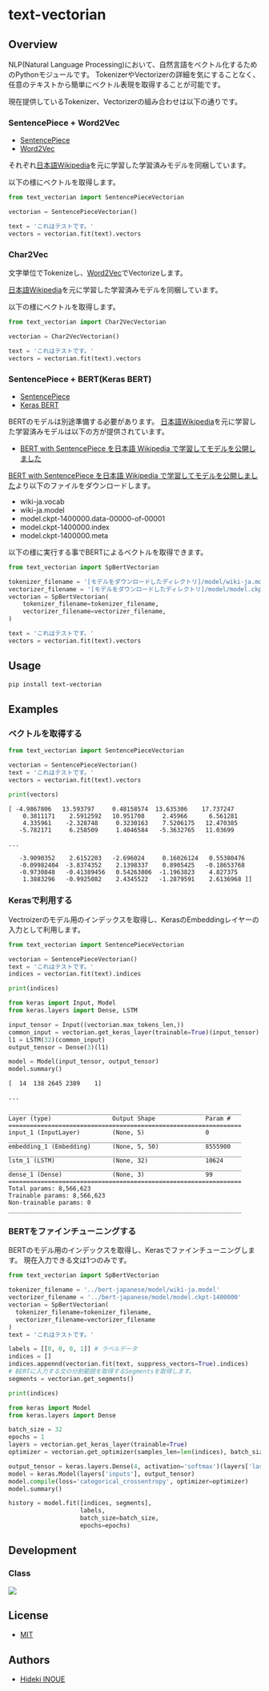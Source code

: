 # text-vectorian

## Overview

NLP(Natural Language Processing)において、自然言語をベクトル化するためのPythonモジュールです。
TokenizerやVectorizerの詳細を気にすることなく、任意のテキストから簡単にベクトル表現を取得することが可能です。

現在提供しているTokenizer、Vectorizerの組み合わせは以下の通りです。

### SentencePiece + Word2Vec

* [SentencePiece](https://github.com/google/sentencepiece)
* [Word2Vec](https://code.google.com/archive/p/word2vec/)

それぞれ[日本語Wikipedia](https://dumps.wikimedia.org/jawiki/)を元に学習した学習済みモデルを同梱しています。

以下の様にベクトルを取得します。

```python
from text_vectorian import SentencePieceVectorian

vectorian = SentencePieceVectorian()

text = 'これはテストです。'
vectors = vectorian.fit(text).vectors
```

### Char2Vec

文字単位でTokenizeし、[Word2Vec](https://code.google.com/archive/p/word2vec/)でVectorizeします。

[日本語Wikipedia](https://dumps.wikimedia.org/jawiki/)を元に学習した学習済みモデルを同梱しています。

以下の様にベクトルを取得します。

```python
from text_vectorian import Char2VecVectorian

vectorian = Char2VecVectorian()

text = 'これはテストです。'
vectors = vectorian.fit(text).vectors
```

### SentencePiece + BERT(Keras BERT)

* [SentencePiece](https://github.com/google/sentencepiece)
* [Keras BERT](https://github.com/CyberZHG/keras-bert)

BERTのモデルは別途準備する必要があります。
[日本語Wikipedia](https://dumps.wikimedia.org/jawiki/)を元に学習した学習済みモデルは以下の方が提供されています。

* [BERT with SentencePiece を日本語 Wikipedia で学習してモデルを公開しました](https://yoheikikuta.github.io/bert-japanese/)

[BERT with SentencePiece を日本語 Wikipedia で学習してモデルを公開しました](https://yoheikikuta.github.io/bert-japanese/)より以下のファイルをダウンロードします。

* wiki-ja.vocab
* wiki-ja.model
* model.ckpt-1400000.data-00000-of-00001
* model.ckpt-1400000.index
* model.ckpt-1400000.meta

以下の様に実行する事でBERTによるベクトルを取得できます。

```python
from text_vectorian import SpBertVectorian

tokenizer_filename = '[モデルをダウンロードしたディレクトリ]/model/wiki-ja.model'
vectorizer_filename = '[モデルをダウンロードしたディレクトリ]/model/model.ckpt-1400000'
vectorian = SpBertVectorian(
    tokenizer_filename=tokenizer_filename,
    vectorizer_filename=vectorizer_filename,
)

text = 'これはテストです。'
vectors = vectorian.fit(text).vectors
```

## Usage

```bash
pip install text-vectorian
```

## Examples

### ベクトルを取得する

```python
from text_vectorian import SentencePieceVectorian

vectorian = SentencePieceVectorian()
text = 'これはテストです。'
vectors = vectorian.fit(text).vectors

print(vectors)
```

```
[ -4.9867806   13.593797     0.48158574  13.635306    17.737247
    0.3811171    2.5912592   10.951708     2.45966      6.561281
    4.335961    -2.328748     0.3230163    7.5206175   12.470385
   -5.782171     6.258509     1.4046584   -5.3632765   11.03699

...

   -3.9090352    2.6152203   -2.696024     0.16026124   0.55380476
   -0.09982404  -3.8374352    2.1398337    0.8905425   -0.18653768
   -0.9730848   -0.41389456   0.54263806  -1.1963823    4.827375
    1.3883296   -0.9925082    2.4345522   -1.2879591    2.6136968 ]]
```

### Kerasで利用する

Vectroizerのモデル用のインデックスを取得し、KerasのEmbeddingレイヤーの入力として利用します。

```python
from text_vectorian import SentencePieceVectorian

vectorian = SentencePieceVectorian()
text = 'これはテストです。'
indices = vectorian.fit(text).indices

print(indices)

from keras import Input, Model
from keras.layers import Dense, LSTM

input_tensor = Input((vectorian.max_tokens_len,))
common_input = vectorian.get_keras_layer(trainable=True)(input_tensor)
l1 = LSTM(32)(common_input)
output_tensor = Dense(3)(l1)

model = Model(input_tensor, output_tensor)
model.summary()
```

```
[  14  138 2645 2389    1]

...

_________________________________________________________________
Layer (type)                 Output Shape              Param #
=================================================================
input_1 (InputLayer)         (None, 5)                 0
_________________________________________________________________
embedding_1 (Embedding)      (None, 5, 50)             8555900
_________________________________________________________________
lstm_1 (LSTM)                (None, 32)                10624
_________________________________________________________________
dense_1 (Dense)              (None, 3)                 99
=================================================================
Total params: 8,566,623
Trainable params: 8,566,623
Non-trainable params: 0
_________________________________________________________________
```

### BERTをファインチューニングする

BERTのモデル用のインデックスを取得し、Kerasでファインチューニングします。
現在入力できる文は1つのみです。

```python
from text_vectorian import SpBertVectorian

tokenizer_filename = '../bert-japanese/model/wiki-ja.model'
vectorizer_filename = '../bert-japanese/model/model.ckpt-1400000'
vectorian = SpBertVectorian(
  tokenizer_filename=tokenizer_filename,
  vectorizer_filename=vectorizer_filename
)
text = 'これはテストです。'

labels = [[0, 0, 0, 1]] # ラベルデータ
indices = []
indices.appennd(vectorian.fit(text, suppress_vectors=True).indices)
# BERTに入力する文の分割範囲を取得するSegmentsを取得します。
segments = vectorian.get_segments()

print(indices)

from keras import Model
from keras.layers import Dense

batch_size = 32
epochs = 1
layers = vectorian.get_keras_layer(trainable=True)
optimizer = vectorian.get_optimizer(samples_len=len(indices), batch_size=batch_size, epochs=epochs)

output_tensor = keras.layers.Dense(4, activation='softmax')(layers['last'])
model = keras.Model(layers['inputs'], output_tensor)
model.compile(loss='categorical_crossentropy', optimizer=optimizer)
model.summary()

history = model.fit([indices, segments],
                    labels,
                    batch_size=batch_size,
                    epochs=epochs)
```

## Development

### Class

![](docs/class.png)

## License

* [MIT](https://github.com/lhideki/text-vectorian/blob/master/LICENSE)

## Authors

* [Hideki INOUE](https://github.com/lhideki)
